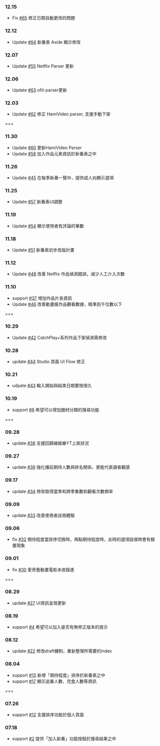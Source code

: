### 12.15 
* Fix [#65](/../../issues/65) 修正日期自動更改的問題
  
### 12.12
* Update [#64](/../../issues/64) 新番表 Aside 顯示修改

### 12.07
* Update [#55](/../../issues/55) Netflix Parser 更新

### 12.06
* Update [#63](/../../issues/63) ofiii parser更新

### 12.03
* Update [#62](/../../issues/62) 修正 HamiVideo parser, 支援手動下架


===
### 11.30
* Update [#60](/../../issues/60) 更新HamiVideo Parser
* Update [#58](/../../issues/58) 加入作品元素資訊於新番表之中

### 11.26
* Update [#45](/../../issues/45) 在每季新番一覽中，提供成人向顯示選項

### 11.25
* Update [#57](/../../issues/57) 新番表UI調整

### 11.19
* Update [#54](/../../issues/54) 顯示使用者有評論的筆數

### 11.18
* Update [#51](/../../issues/51) 新番表初步改版計畫

### 11.12
* Update [#48](/../../issues/48) 改善 Netflix 作品偵測錯誤，減少人工介入次數

### 11.10
* support [#37](/../../issues/37) 增加作品片長資訊
* Update [#46](/../../issues/46) 改善動畫瘋作品觀看數據，精準到千位數以下


===
### 10.29
* Update [#42](/../../issues/42) CatchPlay+系列作品下架偵測需修改

### 10.28
* update [#44](/../../issues/44) Studio 頁面 UI Flow 修正

### 10.21
* udpate [#43](/../../issues/43) 輸入開始與結束日期要按很久

### 10.19
* support [#6](/../../issues/6) 希望可以增加題材分類的搜尋功能


===
### 09.28
* update [#38](/../../issues/38) 支援回歸線娛樂YT上架狀況

### 09.27
* update [#36](/../../issues/36) 強化播前期待人數與排名關係，更能代表讀者觀感

### 09.17
* update [#34](/../../issues/34) 修改取得當季和跨季集數和觀看次數頻率

### 09.09
* update [#33](/../../issues/33) 改善使用者註冊體驗

### 09.06
* fix [#32](/../../issues/32) 期待程度當排序切換時，再點期待程度時，此時的選項設值時會有錯置現象

### 09.01
* fix [#30](/../../issues/30) 愛奇藝動畫電影未收錄進


===
### 08.29
* update [#27](/../../issues/27) UI資訊呈現更新

### 08.19
* support [#4](/../../issues/4) 希望可以加入是否有無修正版本的提示

### 08.12
* update [#22](/../../issues/22) 修改draft機制，重新整理所需要的index

### 08.04
* support [#13](/../../issues/13) 新增「期待程度」排序於新番表之中
* support [#17](/../../issues/17) 顯示追番人數、完食人數等資訊 


===
### 07.26
* support [#12](/../../issues/12) 支援排序功能於個人頁面

### 07.18
* support [#2](/../../issues/2) 提供「加入新番」功能按鈕於搜尋結果之中
